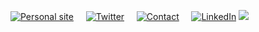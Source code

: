 <a href="https://800710.github.io/"><img src="https://img.shields.io/badge/-Personal%20Website-green" alt="Personal site"></a> &nbsp; &nbsp;
<a href="https://twitter.com/paab_10"><img src="https://img.shields.io/twitter/follow/paab_10?style=social" alt="Twitter"></a> &nbsp; &nbsp;
<a href="mailto:pablodonav@gmail.com"><img src="https://img.shields.io/badge/-Gmail-red" alt="Contact"></a> &nbsp; &nbsp;
<a href="https://www.linkedin.com/in/pablodonav//"><img src="https://img.shields.io/badge/-LinkedIn-blue" alt="LinkedIn"></a>
![](https://komarev.com/ghpvc/?username=800710)
